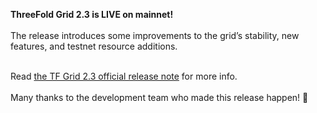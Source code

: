 **ThreeFold Grid 2.3 is LIVE on mainnet!**
<br/>
<br/>
The release introduces some improvements to the grid’s stability, new features, and testnet resource additions.
<br/>
<br/>

Read [the TF Grid 2.3 official release note](https://manual.threefold.io/#/release_notes_2.3.0) for more info.
<br/>
<br/>
Many thanks to the development team who made this release happen! 👏